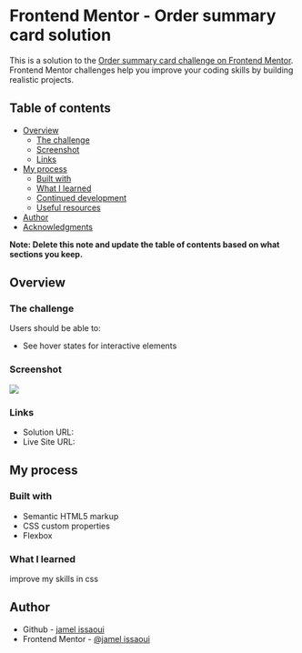 # Frontend Mentor - Order summary card solution

This is a solution to the [Order summary card challenge on Frontend Mentor](https://www.frontendmentor.io/challenges/order-summary-component-QlPmajDUj). Frontend Mentor challenges help you improve your coding skills by building realistic projects. 

## Table of contents

- [Overview](#overview)
  - [The challenge](#the-challenge)
  - [Screenshot](#screenshot)
  - [Links](#links)
- [My process](#my-process)
  - [Built with](#built-with)
  - [What I learned](#what-i-learned)
  - [Continued development](#continued-development)
  - [Useful resources](#useful-resources)
- [Author](#author)
- [Acknowledgments](#acknowledgments)

**Note: Delete this note and update the table of contents based on what sections you keep.**

## Overview

### The challenge

Users should be able to:

- See hover states for interactive elements

### Screenshot

![](./screenshot.jpg)



### Links
- Solution URL: [](https://github.com/YorkieLT/Order-summary-component/)
- Live Site URL: [](https://frontendmentor-order-summaryyyy.netlify.app/)

## My process

### Built with

- Semantic HTML5 markup
- CSS custom properties
- Flexbox

### What I learned
 improve my skills in css

## Author

- Github - [jamel issaoui](https://github.com/jamel123a)
- Frontend Mentor - [@jamel issaoui](https://www.frontendmentor.io/profile/jamel123a)



